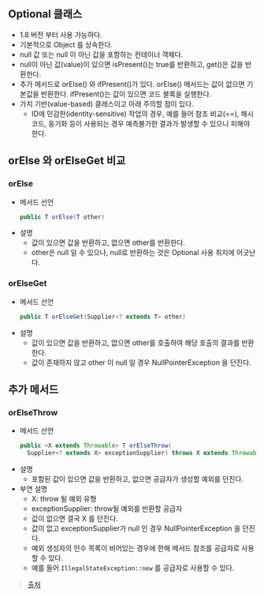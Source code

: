 ## Optional 클래스
* 1.8 버전 부터 사용 가능하다.
* 기본적으로 Object 를 상속한다.
* null 값 또는 null 이 아닌 값을 포함하는 컨테이너 객체다.
* null이 아닌 값(value)이 있으면 isPresent()는 true를 반환하고, get()은 값을 반환한다.
* 추가 메서드로 orElse() 와 ifPresent()가 있다.  orElse() 메서드는 값이 없으면 기본값을 반환한다. ifPresent()는 값이 있으면 코드 블록을 실행한다.
* 가치 기반(value-based) 클래스이고 아래 주의할 점이 있다.
    * ID에 민감한(identity-sensitive) 작업의 경우, 예를 들어 참조 비교(==), 해시코드, 동기화 등이 사용되는 경우 예측불가한 결과가 발생할 수 있으니 피해야 한다.

## orElse 와 orElseGet 비교
### orElse
* 메서드 선언
  ```java
  public T orElse(T other)
  ```
* 설명
  * 값이 있으면 값을 반환하고, 없으면 other를 반환한다.
  * other은 null 일 수 있으나, null로 반환하는 것은 Optional 사용 취지에 어긋난다.

### orElseGet
* 메서드 선언
  ```java
  public T orElseGet(Supplier<? extends T> other)
  ```
* 설명
  * 값이 있으면 값을 반환하고, 없으면 other를 호출하여 해당 호출의 결과를 반환한다.
  * 값이 존재하지 않고 other 이 null 일 경우 NullPointerException 을 던진다.

## 추가 메서드
### orElseThrow
* 메서드 선언
  ```java
  public <X extends Throwable> T orElseThrow(
    Supplier<? extends X> exceptionSupplier) throws X extends Throwable
  ```
* 설명
  * 포함된 값이 있으면 값을 반환하고, 없으면 공급자가 생성할 예외를 던진다.
* 부연 설명
  * X: throw 될 예외 유형
  * exceptionSupplier: throw될 예외를 반환할 공급자
  * 값이 없으면 결국 X 를 던진다.
  * 값이 없고 exceptionSupplier가 null 인 경우 NullPointerException 을 던진다.
  * 예외 생성자의 인수 목록이 비어있는 경우에 한해 메서드 참조를 공급자로 사용할 수 있다.
  * 예를 들어 `IllegalStateException::new` 를 공급자로 사용할 수 있다.
  
> [출처](https://docs.oracle.com/javase/8/docs/api/java/util/Optional.html)
